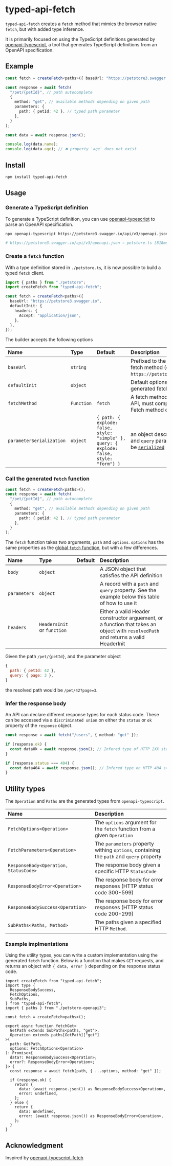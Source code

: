 # typed-api-fetch

`typed-api-fetch` creates a `fetch` method that mimics the browser native `fetch`, but with added type inference.

It is primarily focused on using the TypeScript definitions generated by [openapi-typescript](https://github.com/drwpow/openapi-typescript), a tool that generates TypeScript definitions from an OpenAPI specification.

## Example

```ts
const fetch = createFetch<paths>({ baseUrl: "https://petstore3.swagger.io" });

const response = await fetch(
  "/pet/{petId}", // path autocomplete
  {
    method: "get", // available methods depending on given path
    parameters: {
      path: { petId: 42 }, // typed path parameter
    },
  }
);

const data = await response.json();

console.log(data.name);
console.log(data.age); // ❌ property 'age' does not exist
```

## Install

```bash
npm install typed-api-fetch
```

## Usage

### Generate a TypeScript definition

To generate a TypeScript definition, you can use [openapi-typescript](https://github.com/drwpow/openapi-typescript) to parse an OpenAPI specification.

```bash
npx openapi-typescript https://petstore3.swagger.io/api/v3/openapi.json --output petstore.ts

# https://petstore3.swagger.io/api/v3/openapi.json → petstore.ts [818ms]
```

### Create a `fetch` function

With a type definition stored in `./petstore.ts`, it is now possible to build a typed `fetch` client.

```ts
import { paths } from "./petstore";
import createFetch from "typed-api-fetch";

const fetch = createFetch<paths>({
  baseUrl: "https://petstore3.swagger.io",
  defaultInit: {
    headers: {
      Accept: "application/json",
    },
  },
});
```

The builder accepts the following options

| Name                     | Type       | Default                                                                                  | Description                                                                                                                                 |
| :----------------------- | :--------- | :--------------------------------------------------------------------------------------- | :------------------------------------------------------------------------------------------------------------------------------------------ |
| `baseUrl`                | `string`   |                                                                                          | Prefixed to the `path` of the fetch method (eg. `https://petstore3.swagger.io`)                                                             |
| `defaultInit`            | `object`   |                                                                                          | Default options in the generated fetch method                                                                                               |
| `fetchMethod`            | `Function` | `fetch`                                                                                  | A fetch method used to call the API, must comply to the global Fetch method definition                                                      |
| `parameterSerialization` | `object`   | `{ path: { explode: false, style: "simple" }, query: { explode: false, style: "form"} }` | an object describing how `path` and `query` parameters should be [`serialized`](https://swagger.io/docs/specification/serialization/#query) |

### Call the generated `fetch` function

```ts
const fetch = createFetch<paths>();
const response = await fetch(
  "/pet/{petId}", // path autocomplete
  {
    method: "get", // available methods depending on given path
    parameters: {
      path: { petId: 42 }, // typed path parameter
    },
  }
);
```

The `fetch` function takes two arguments, `path` and `options`. `options` has the same properties as the [global `fetch` function](https://developer.mozilla.org/en-US/docs/Web/API/fetch#options), but with a few differences.

| Name         | Type                        | Default | Description                                                                                                                        |
| :----------- | :-------------------------- | :------ | :--------------------------------------------------------------------------------------------------------------------------------- |
| `body`       | `object`                    |         | A JSON object that satisfies the API definition                                                                                    |
| `parameters` | `object`                    |         | A record with a `path` and `query` property. See the example below this table of how to use it                                     |
| `headers`    | `HeadersInit` or `function` |         | Either a valid Header constructor arguement, or a function that takes an object with `resolvedPath` and returns a valid HeaderInit |

Given the path `/pet/{petId}`, and the parameter object

```js
{
  path: { petId: 42 },
  query: { page: 3 },
}
```

the resolved path would be `/pet/42?page=3`.

### Infer the response body

An API can declare different response types for each status code.
These can be accessed via a `discriminated union` on either the `status` or `ok` property of the `response` object.

```ts
const response = await fetch("/users", { method: "get" });

if (response.ok) {
  const dataOk = await response.json(); // Infered type of HTTP 2XX status codes
}

if (response.status === 404) {
  const data404 = await response.json(); // Infered type on HTTP 404 status responses
}
```

## Utility types

The `Operation` and `Paths` are the generated types from `openapi-typescript`.

| Name                                  | Description                                                                             |
| :------------------------------------ | :-------------------------------------------------------------------------------------- |
| `FetchOptions<Operation>`             | The `options` argument for the `fetch` function from a given `Operation`                |
| `FetchParameters<Operation>`          | The `parameters` property withing `options`, containing the `path` and `query` property |
| `ResponseBody<Operation, StatusCode>` | The response body given a specific HTTP `StatusCode`                                    |
| `ResponseBodyError<Operation>`        | The response body for error responses (HTTP status code 300-599)                        |
| `ResponseBodySuccess<Operation>`      | The response body for error responses (HTTP status code 200-299)                        |
| `SubPaths<Paths, Method>`             | The paths given a specified HTTP `Method`.                                              |

### Example implmentations

Using the utility types, you can write a custom implementation using the generated `fetch` function. Below is a function that makes `GET` requests, and returns an object with `{ data, error }` depending on the response status code.

```tsx
import createFetch from "typed-api-fetch";
import type {
  ResponseBodySuccess,
  FetchOptions,
  SubPaths,
} from "typed-api-fetch";
import { paths } from "./petstore-openapi3";

const fetch = createFetch<paths>();

export async function fetchGet<
  GetPath extends SubPaths<paths, "get">,
  Operation extends paths[GetPath]["get"]
>(
  path: GetPath,
  options: FetchOptions<Operation>
): Promise<{
  data?: ResponseBodySuccess<Operation>;
  error?: ResponseBodyError<Operation>;
}> {
  const response = await fetch(path, { ...options, method: "get" });

  if (response.ok) {
    return {
      data: (await response.json()) as ResponseBodySuccess<Operation>,
      error: undefined,
    };
  } else {
    return {
      data: undefined,
      error: (await response.json()) as ResponseBodyError<Operation>,
    };
  }
}
```

## Acknowledgment

Inspired by [openapi-typescript-fetch](https://github.com/ajaishankar/openapi-typescript-fetch)
